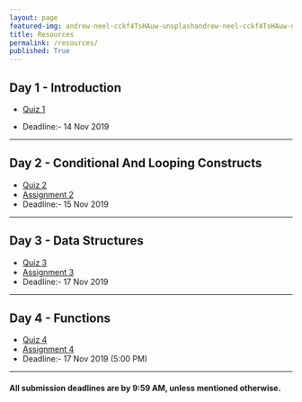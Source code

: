 ```yaml
---
layout: page
featured-img: andrew-neel-cckf4TsHAuw-unsplashandrew-neel-cckf4TsHAuw-unsplash
title: Resources
permalink: /resources/
published: True
---
```

## Day 1 - Introduction

- [Quiz 1](https://nbviewer.jupyter.org/github/Ai-Adventures/python4DS/blob/master/assignments_ends/Quiz-1.ipynb)
<!-- - [Assignment 1](https://nbviewer.jupyter.org/github/Ai-Adventures/python4DS/blob/master/assignments_days/Assignment-1.ipynb) -->
- Deadline:- 14 Nov 2019

*** 

## Day 2 - Conditional And Looping Constructs

- [Quiz 2](https://nbviewer.jupyter.org/github/Ai-Adventures/python4DS/blob/master/assignments_ends/Quiz-2.ipynb)
- [Assignment 2](https://nbviewer.jupyter.org/github/Ai-Adventures/python4DS/blob/master/assignments_ends/Assignment-2.ipynb)
- Deadline:- 15 Nov 2019

***

## Day 3 - Data Structures

- [Quiz 3](https://nbviewer.jupyter.org/github/Ai-Adventures/python4DS/blob/master/assignments_ends/Quiz-3.ipynb)
- [Assignment 3](https://nbviewer.jupyter.org/github/Ai-Adventures/python4DS/blob/master/assignments_ends/Assignment-3.ipynb)
- Deadline:- 17 Nov 2019

***

## Day 4 - Functions

- [Quiz 4](https://nbviewer.jupyter.org/github/Ai-Adventures/python4DS/blob/master/assignments_ends/Quiz-4.ipynb)
- [Assignment 4](https://nbviewer.jupyter.org/github/Ai-Adventures/python4DS/blob/master/assignments_ends/Assignment-4.ipynb)
- Deadline:- 17 Nov 2019 (5:00 PM)

***

#### All submission deadlines are by 9:59 AM, unless mentioned otherwise.
